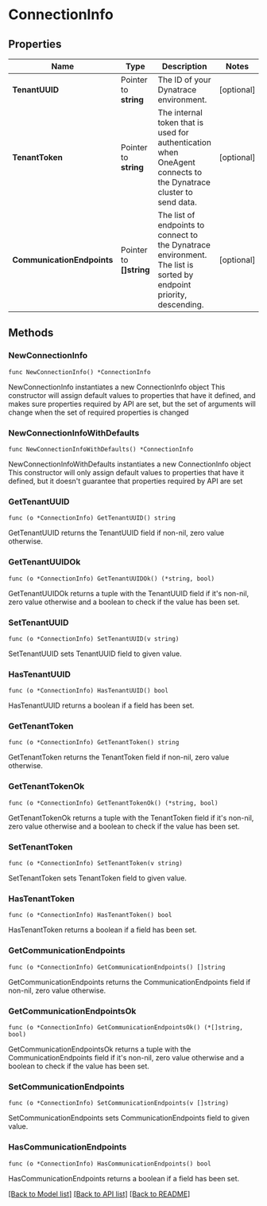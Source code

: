 # ConnectionInfo

## Properties

Name | Type | Description | Notes
------------ | ------------- | ------------- | -------------
**TenantUUID** | Pointer to **string** | The ID of your Dynatrace environment. | [optional] 
**TenantToken** | Pointer to **string** | The internal token that is used for authentication when OneAgent connects to the Dynatrace cluster to send data. | [optional] 
**CommunicationEndpoints** | Pointer to **[]string** | The list of endpoints to connect to the Dynatrace environment. The list is sorted by endpoint priority, descending. | [optional] 

## Methods

### NewConnectionInfo

`func NewConnectionInfo() *ConnectionInfo`

NewConnectionInfo instantiates a new ConnectionInfo object
This constructor will assign default values to properties that have it defined,
and makes sure properties required by API are set, but the set of arguments
will change when the set of required properties is changed

### NewConnectionInfoWithDefaults

`func NewConnectionInfoWithDefaults() *ConnectionInfo`

NewConnectionInfoWithDefaults instantiates a new ConnectionInfo object
This constructor will only assign default values to properties that have it defined,
but it doesn't guarantee that properties required by API are set

### GetTenantUUID

`func (o *ConnectionInfo) GetTenantUUID() string`

GetTenantUUID returns the TenantUUID field if non-nil, zero value otherwise.

### GetTenantUUIDOk

`func (o *ConnectionInfo) GetTenantUUIDOk() (*string, bool)`

GetTenantUUIDOk returns a tuple with the TenantUUID field if it's non-nil, zero value otherwise
and a boolean to check if the value has been set.

### SetTenantUUID

`func (o *ConnectionInfo) SetTenantUUID(v string)`

SetTenantUUID sets TenantUUID field to given value.

### HasTenantUUID

`func (o *ConnectionInfo) HasTenantUUID() bool`

HasTenantUUID returns a boolean if a field has been set.

### GetTenantToken

`func (o *ConnectionInfo) GetTenantToken() string`

GetTenantToken returns the TenantToken field if non-nil, zero value otherwise.

### GetTenantTokenOk

`func (o *ConnectionInfo) GetTenantTokenOk() (*string, bool)`

GetTenantTokenOk returns a tuple with the TenantToken field if it's non-nil, zero value otherwise
and a boolean to check if the value has been set.

### SetTenantToken

`func (o *ConnectionInfo) SetTenantToken(v string)`

SetTenantToken sets TenantToken field to given value.

### HasTenantToken

`func (o *ConnectionInfo) HasTenantToken() bool`

HasTenantToken returns a boolean if a field has been set.

### GetCommunicationEndpoints

`func (o *ConnectionInfo) GetCommunicationEndpoints() []string`

GetCommunicationEndpoints returns the CommunicationEndpoints field if non-nil, zero value otherwise.

### GetCommunicationEndpointsOk

`func (o *ConnectionInfo) GetCommunicationEndpointsOk() (*[]string, bool)`

GetCommunicationEndpointsOk returns a tuple with the CommunicationEndpoints field if it's non-nil, zero value otherwise
and a boolean to check if the value has been set.

### SetCommunicationEndpoints

`func (o *ConnectionInfo) SetCommunicationEndpoints(v []string)`

SetCommunicationEndpoints sets CommunicationEndpoints field to given value.

### HasCommunicationEndpoints

`func (o *ConnectionInfo) HasCommunicationEndpoints() bool`

HasCommunicationEndpoints returns a boolean if a field has been set.


[[Back to Model list]](../README.md#documentation-for-models) [[Back to API list]](../README.md#documentation-for-api-endpoints) [[Back to README]](../README.md)


